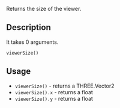 Returns the size of the viewer.


## Description

It takes 0 arguments.

`viewerSize()`


## Usage

- `viewerSize()` - returns a THREE.Vector2
- `viewerSize().x` - returns a float
- `viewerSize().y` - returns a float

